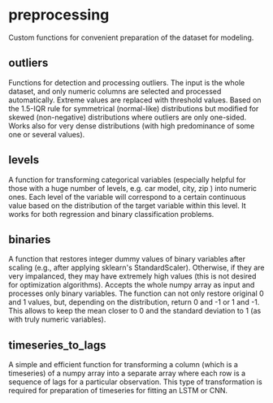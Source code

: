 # preprocessing
Custom functions for convenient preparation of the dataset for modeling.

## outliers
Functions for detection and processing outliers. The input is the whole dataset, and only numeric columns are selected
and processed automatically. Extreme values are replaced with threshold values. Based on the 1.5-IQR rule for symmetrical 
(normal-like) distributions but modified for skewed (non-negative) distributions where outliers are only one-sided. Works
also for very dense distributions (with high predominance of some one or several values).

## levels
A function for transforming categorical variables (especially helpful for those with a huge number of levels, e.g. car model, city, zip ) into numeric
ones. Each level of the variable will correspond to a certain continuous value based on the distribution of the target variable within this level.
It works for both regression and binary classification problems.

## binaries
A function that restores integer dummy values of binary variables after scaling (e.g., after applying sklearn's StandardScaler).
Otherwise, if they are very impalanced, they may have extremely high values (this is not desired for optimization algorithms). 
Accepts the whole numpy array as input and processes only binary variables. The function can not only restore original 0 and 1
values, but, depending on the distribution, return 0 and -1 or 1 and -1. This allows to keep the mean closer to 0 and the
standard deviation to 1 (as with truly numeric variables).

## timeseries_to_lags
A simple and efficient function for transforming a column (which is a timeseries) of a numpy array into a separate array
where each row is a sequence of lags for a particular observation. This type of transformation is required for preparation of
timeseries for fitting an LSTM or CNN.